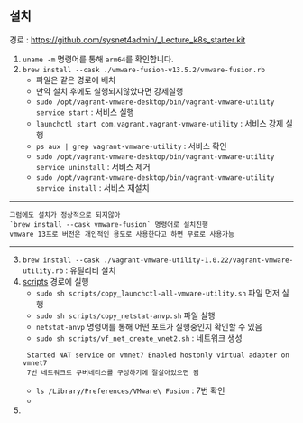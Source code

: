 ## 설치 
경로 : https://github.com/sysnet4admin/_Lecture_k8s_starter.kit
1. `uname -m` 명령어를 통해 `arm64`를 확인합니다.
2. `brew install --cask ./vmware-fusion-v13.5.2/vmware-fusion.rb`
    - 파일은 같은 경로에 배치
    - 만약 설치 후에도 실행되지않았다면 강제실행 
    - `sudo /opt/vagrant-vmware-desktop/bin/vagrant-vmware-utility service start` : 서비스 실행
    - `launchctl start com.vagrant.vagrant-vmware-utility` : 서비스 강제 실행
    -  `ps aux | grep vagrant-vmware-utility` : 서비스 확인 
    - `sudo /opt/vagrant-vmware-desktop/bin/vagrant-vmware-utility service uninstall` : 서비스 제거 
    - `sudo /opt/vagrant-vmware-desktop/bin/vagrant-vmware-utility service install` : 서비스 재설치
----
```text
그럼에도 설치가 정상적으로 되지않아
`brew install --cask vmware-fusion` 명령어로 설치진행
vmware 13프로 버전은 개인적인 용도로 사용한다고 하면 무료로 사용가능
```
----
3. `brew install --cask ./vagrant-vmware-utility-1.0.22/vagrant-vmware-utility.rb` : 유틸리티 설치
4. [scripts](scripts) 경로에 실행
   - `sudo sh scripts/copy_launchctl-all-vmware-utility.sh` 파일 먼저 실행
   - `sudo sh scripts/copy_netstat-anvp.sh` 파일 실행
   - `netstat-anvp` 명령어를 통해 어떤 포트가 실행중인지 확인할 수 있음
   - `sudo sh scripts/vf_net_create_vnet2.sh` : 네트워크 생성
   ```text
    Started NAT service on vmnet7 Enabled hostonly virtual adapter on vmnet7
    7번 네트워크로 쿠버네티스를 구성하기에 잘살아있으면 됨
   ```
   - `ls /Library/Preferences/VMware\ Fusion` : 7번 확인
   - 
5. 
